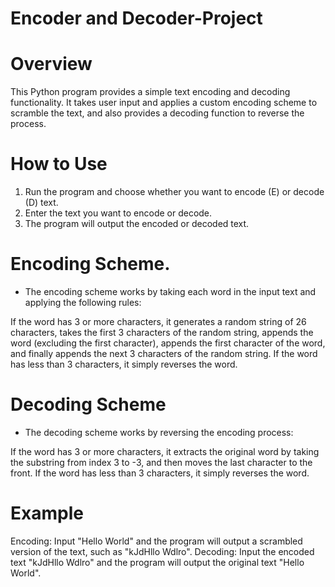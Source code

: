 # Encoder and Decoder-Project 

# Overview
This Python program provides a simple text encoding and decoding functionality. It takes user input and applies a custom encoding scheme to scramble the text, and also provides a decoding function to reverse the process.

# How to Use
1. Run the program and choose whether you want to encode (E) or decode (D) text. <br>
2. Enter the text you want to encode or decode. <br>
3. The program will output the encoded or decoded text. <br>

# Encoding Scheme. <br>
- The encoding scheme works by taking each word in the input text and applying the following rules: <br>

If the word has 3 or more characters, it generates a random string of 26 characters, takes the first 3 characters of the random string, appends the word (excluding the first character), appends the first character of the word, and finally appends the next 3 characters of the random string.
If the word has less than 3 characters, it simply reverses the word. <br>

# Decoding Scheme
- The decoding scheme works by reversing the encoding process:

If the word has 3 or more characters, it extracts the original word by taking the substring from index 3 to -3, and then moves the last character to the front.
If the word has less than 3 characters, it simply reverses the word. <br>

# Example
Encoding: Input "Hello World" and the program will output a scrambled version of the text, such as "kJdHllo Wdlro".
Decoding: Input the encoded text "kJdHllo Wdlro" and the program will output the original text "Hello World".
